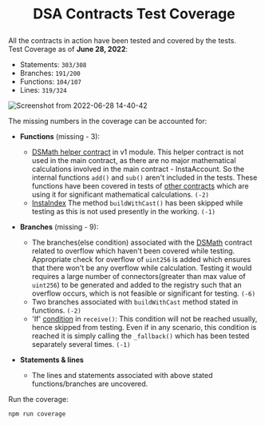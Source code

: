 # <p align="center"> DSA Contracts Test Coverage</p>

All the contracts in action have been tested and covered by the tests.<br>
Test Coverage as of **June 28, 2022**:
- Statements: `303/308`
- Branches: `191/200`
- Functions: `104/107`
- Lines: `319/324`

![Screenshot from 2022-06-28 14-40-42](https://user-images.githubusercontent.com/76250660/176197453-cfa7b1d5-76b7-4c63-9604-4bb9b9e54875.png)

The missing numbers in the coverage can be accounted for:

- **Functions** (missing - 3):
  - [DSMath helper contract](https://github.com/Instadapp/dsa-contracts/blob/master/contracts/v1/connectors.sol#L19) in v1 module. This helper contract is not used in the main contract, as there are no major mathematical calculations involved in the main contract - InstaAccount. So the internal functions `add()` and `sub()` aren't included in the tests. These functions have been covered in tests of [other contracts](https://github.com/Instadapp/dsa-contracts/blob/master/contracts/registry/list.sol#L13) which are using it for significant mathematical calculations. `(-2)`
  - [InstaIndex](https://github.com/Instadapp/dsa-contracts/blob/master/contracts/registry/index.sol#L153) The method `buildWithCast()` has been skipped while testing as this is not used presently in the working. `(-1)`
- **Branches** (missing - 9):
  - The branches(else condition) associated with the [DSMath](https://github.com/Instadapp/dsa-contracts/blob/master/contracts/registry/list.sol#L15) contract related to overflow which haven't been covered while testing. Appropriate check for overflow of `uint256` is added which ensures that there won't be any overflow while calculation. Testing it would requires a large number of connectors(greater than max value of `uint256`) to be generated and added to the registry such that an overflow occurs, which is not feasible or significant for testing. `(-6)`
  - Two branches associated with `buildWithCast` method stated in functions. `(-2)`
  - 'If' [condition](https://github.com/Instadapp/dsa-contracts/blob/master/contracts/v2/proxy/accountProxy.sol#L69) in `receive()`: This condition will not be reached usually, hence skipped from testing. Even if in any scenario, this condition is reached it is simply calling the `_fallback()` which has been tested separately several times. `(-1)`
- **Statements & lines**

  - The lines and statements associated with above stated functions/branches are uncovered.

Run the coverage:

```
npm run coverage
```

